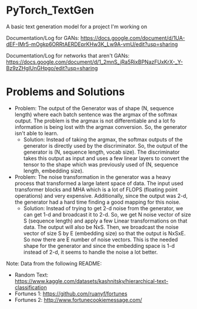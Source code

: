 # PyTorch_TextGen
A basic text generation model for a project I'm working on


Documentation/Log for GANs:
https://docs.google.com/document/d/1UA-dEF-IMr5-mOgkp6ORRtAERDEprKHw3K_Lw9A-vmU/edit?usp=sharing

Documentation/Log for networks that aren't GANs:
https://docs.google.com/document/d/1_2mnS_jRa5RixBPNazFUxKrX-_Y-Bz9zZHglUnGHpgo/edit?usp=sharing




# Problems and Solutions
- Problem: The output of the Generator was of shape (N, sequence length) where each batch sentence was the argmax of the softmax output. The problem is the argmax is not differentiable and a lot fo information is being lost with the argmax conversion. So, the generator isn't able to learn.
  - Solution: Instead of taking the argmax, the softmax outputs of the generator is directly used by the discriminator. So, the output of the generator is (N, sequence length, vocab size). The discriminator takes this output as input and uses a few linear layers to convert the tensor to the shape which was previously used of (N, sequence length, embedding size).
- Problem: The noise transformation in the generator was a heavy process that transformed a large latent space of data. The input used transformer blocks and MHA which is a lot of FLOPS (floating point operations) and very expensive. Additionally, since the output was 2-d, the generator had a hard time finding a good mapping for this noise.
  - Solution: Instead of trying to get 2-d noise from the generator, we can get 1-d and broadcast it to 2-d. So, we get N noise vector of size S (sequence length) and apply a few Linear transformations on that data. The output will also be NxS. Then, we broadcast the noise vector of size S by E (embedding size) so that the output is NxSxE. So now there are E number of noise vectors. This is the needed shape for the generator and since the embedding space is 1-d instead of 2-d, it seems to handle the noise a lot better.



Note: Data from the following README:
- Random Text: https://www.kaggle.com/datasets/kashnitsky/hierarchical-text-classification
- Fortunes 1: https://github.com/ruanyf/fortunes
- Fortunes 2: http://www.fortunecookiemessage.com/
